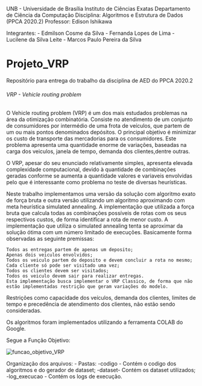 UNB - Universidade de Brasília
Instituto de Ciências Exatas Departamento de Ciência da Computação
Disciplina: Algoritmos e Estrutura de Dados (PPCA 2020.2)
Professor: Edison Ishikawa

Integrantes:
    - Edmilson Cosme da Silva
    - Fernanda Lopes de Lima
    - Lucilene da Silva Leite
    - Marcos Paulo Pereira da Silva
    
# Projeto_VRP
Repositório para entrega do trabalho da disciplina de AED do PPCA 2020.2

###### VRP - Vehicle routing problem

O Vehicle routing problem (VRP) é um dos mais estudados problemas na área da otimização combinatória. Consiste no atendimento de um conjunto de consumidores por intermédio de uma frota de veículos, que partem de um ou mais pontos denominados depósitos. O principal objetivo é minimizar os custo de transporte das mercadorias para os consumidores. Este problema apresenta uma quantidade enorme de variações, baseadas na carga dos veiculos, janela de tempo, demanda dos clientes,dentre outras.

O VRP, apesar do seu enunciado relativamente simples, apresenta elevada complexidade computacional, devido à quantidade de combinações geradas conforme se aumenta a quantidade valores e variaveis envolvidas pelo que é interessante como problema no teste de diversas heurísticas.

Neste trabalho implementamos uma versão da solução com algoritmo exato de força bruta e outra versão utilizando um algoritmo aproximando com meta heurística simulated annealing.
A implementação que utilizada a força bruta que calcula todas as combinações possíveis de rotas com os seus respectivos custos, de forma identificar a rota de menor custo.
A implementação que utiliza o simulated annealing tenta se aproximar da solução ótima com um número limitado de execuções. 
Basicamente forma observadas as seguinte premissas:

    Todos as entregas partem de apenas um deposito;
    Apenas dois veiculos envolvidos;
    Todos os veiculo partem do deposito e devem concluir a rota no mesmo;
    Cada cliente só pode ser visitado uma vez;
    Todos os clientes devem ser visitados;
    Todos os veiculo devem sair para realizar entregas.
    Esta implementação busca implementar o VRP Classico, de forma que não estão implementadas restrição que geram variações do modelo.

Restrições como capacidade dos veículos, demanda dos clientes, limites de tempo e precedência de atendimento dos clientes, não estão sendo consideradas.

Os algoritmos foram implementados utilizando a ferramenta COLAB do Google.

Segue a Função Objetivo:

![funcao_objetivo_VRP](https://user-images.githubusercontent.com/79127526/112634457-6123e100-8e19-11eb-9a1e-a24d921fa2ec.png)

Organização dos arquivos:
    - Pastas:
        -codigo - Contém o codigo dos algoritmos e do gerador de dataset;
        -dataset- Contém os dataset utilizados;
        -log_execucao - Contém os logs de execução.